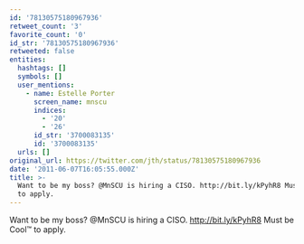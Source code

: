 ```yaml
---
id: '78130575180967936'
retweet_count: '3'
favorite_count: '0'
id_str: '78130575180967936'
retweeted: false
entities:
  hashtags: []
  symbols: []
  user_mentions:
    - name: Estelle Porter
      screen_name: mnscu
      indices:
        - '20'
        - '26'
      id_str: '3700083135'
      id: '3700083135'
  urls: []
original_url: https://twitter.com/jth/status/78130575180967936
date: '2011-06-07T16:05:55.000Z'
title: >-
  Want to be my boss? @MnSCU is hiring a CISO. http://bit.ly/kPyhR8 Must be Cool
  to apply.
---
```


Want to be my boss? @MnSCU is hiring a CISO. http://bit.ly/kPyhR8 Must be Cool™ to apply.